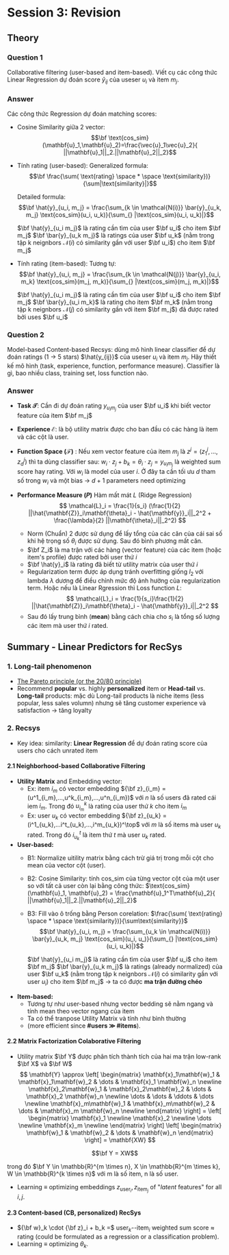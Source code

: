 # **Session 3: Revision**

## **Theory**
### **Question 1**
Collaborative filtering (user-based and item-based). Viết cụ các công thức Linear Regression dự đoán score $\hat{y}_{ij}$ của useser $u_i$ và item $m_j$. 
### **Answer**
Các công thức Regression dự đoán matching scores:
- Cosine Similarity giữa 2 vector:
$$\bf \text{cos_sim}(\mathbf{u}_1,\mathbf{u}_2)=\frac{\vec{u}_1\vec{u}_2}{ ||\mathbf{u}_1||_2.||\mathbf{u}_2||_2}$$
- Tính rating (user-based):
Generalized formula:
    $$\bf \frac{\sum( \text{rating} \space * \space \text{similarity})}{\sum|\text{similarity}|}$$
    
    Detailed formula:
    $$\bf \hat{y}_{u_i, m_j} = \frac{\sum_{k \in \mathcal{N(i)}} \bar{y}_{u_k, m_j} \text{cos_sim}(u_i, u_k)}{\sum_{} |\text{cos_sim}(u_i, u_k)|}$$
    
    $\bf \hat{y}_{u_i m_j}$ là rating cần tìm của user $\bf u_i$ cho item $\bf m_j$
    $\bf \bar{y}_{u_k m_j}$ là ratings của user $\bf u_k$ (nằm trong tập k neignbors $\mathcal{N}(i)$ có similarity gần với user $\bf u_i$) cho item $\bf m_j$
- Tính rating (item-based):
Tương tự:
$$\bf \hat{y}_{u_i, m_j} = \frac{\sum_{k \in \mathcal{N(j)}} \bar{y}_{u_i, m_k} \text{cos_sim}(m_j, m_k)}{\sum_{} |\text{cos_sim}(m_j, m_k)|}$$
    
    $\bf \hat{y}_{u_i m_j}$ là rating cần tìm của user $\bf u_i$ cho item $\bf m_j$
    $\bf \bar{y}_{u_i m_k}$ là rating cho item $\bf m_k$ (nằm trong tập k neignbors $\mathcal{N}(j)$ có similarity gần với item $\bf m_j$) đã được rated bởi uses $\bf u_i$

    
### **Question 2**
Model-based Content-based Recsys: dùng mô hình linear classifier để dự đoán ratings (1 $\rightarrow$ 5 stars) $\hat{y_{ij}}$ của useser $u_i$ và item $m_j$. Hãy thiết kế mô hình (task, experience, function, performance measure). Classifier là gì, bao nhiều class, training set, loss function nào.
### Answer
- **Task $\mathcal{T}$**: Cần đi dự đoán rating $y_{u_im_j}$ của user $\bf u_i$ khi biết vector feature của item $\bf m_j$
- **Experience $\mathcal{E}$**: là bộ utility matrix được cho ban đầu có các hàng là item và các cột là user.
- **Function Space ($\mathcal{F}$)** : Nếu xem vector feature của item $m_j$ là $z^j = (z_1^j,...,z_d^j)$ thì ta dùng classifier sau: $w_i \cdot z_j + b_k = \theta_i \cdot z_j = y_{u_i m_j}$ là weighted sum score hay rating. Với $w_i$ là model của user $i$. Ở đây ta cần tối ưu $d$ tham số trong $w_i$ và một bias $\rightarrow$ $d+1$ parameters need optimizing 
- **Performance Measure ($P$)**
Hàm mất mát $L$ (Ridge Regression)
$$
\mathcal{L}_i = \frac{1}{s_i} (\frac{1}{2}  ||\hat{\mathbf{Z}}_i\mathbf{\theta}_i  - \hat{\mathbf{y}}_i||_2^2 + \frac{\lambda}{2} ||\mathbf{\theta}_i||_2^2)
$$

    - Norm (Chuẩn) 2 được sử dụng để lấy tổng của các căn của cái sai số khi hệ trọng số $\theta_i$ được sử dụng. Sau đó bình phương mất căn.
    - $\bf Z_i$ là ma trận với các hàng (vector feature) của các item (hoặc item's profile) được rated bởi user thứ $i$
    - $\bf \hat{y}_i$ là rating đã biết từ utility matrix của user thứ $i$
    - Regularization term được áp dụng tránh overfitting giống $l_2$ với lambda $\lambda$ dương để điều chỉnh mức độ ảnh hưởng của regularization term. Hoặc nếu là Linear Rgression thì Loss function $L$:
$$
\mathcal{L}_i = \frac{1}{s_i}\frac{1}{2}  ||\hat{\mathbf{Z}}_i\mathbf{\theta}_i  - \hat{\mathbf{y}}_i||_2^2
$$
    - Sau đó lấy trung bình (**mean**) bằng cách chia cho $s_i$ là tổng số lượng các item mà user thứ $i$ rated.

## **Summary - Linear Predictors for RecSys**
### **1. Long-tail phenomenon**
- [The Pareto principle (or the 20/80 principle)](https://en.wikipedia.org/wiki/Pareto_principle)
- Recommend **popular** vs. highly **personalized** item or **Head-tail** vs. **Long-tail** products: mặc dù Long-tail products là niche items (less popular, less sales volumn) nhưng sẽ tăng customer experience và satisfaction $\rightarrow$ tăng loyalty 
### **2. Recsys**
- Key idea: similarity: **Linear Regression** để dự đoán rating score của users cho cách unrated item
#### **2.1 Neighborhood-based Collaborative Filtering**
- **Utility Matrix** and Embedding vector:
    - Ex: item $i_m$ có vector embedding ${\bf z}_{i_m} = (u^1_{i_m},...,u^k_{i_m},...,u^n_{i_m})$ với $n$ là số users đã rated cái iem $i_m$. Trong đó $u^k_{i_m}$ là rating của user thứ $k$ cho item  $i_m$
    - Ex: user $u_k$ có vector embedding ${\bf z}_{u_k} = (i^1_{u_k},...i^t_{u_k},...,i^m_{u_k})^\top$ với $m$ là số items mà user $u_k$ rated. Trong đó $i^t_{u_k}$ là item thứ $t$ mà user $u_k$ rated.
- **User-based:** 
    - B1: Normalize uitility matrix bằng cách trừ giá trị trong mỗi cột cho mean của vector cột (user). 
    - B2: Cosine Similarity: tính cos_sim của từng vector cột của một user so với tất cả user còn lại bằng công thức: $\text{cos_sim}(\mathbf{u}_1, \mathbf{u}_2)
=  \frac{\mathbf{u}_1^T\mathbf{u}_2}{ ||\mathbf{u}_1||_2.||\mathbf{u}_2||_2}$
    - B3: Fill vào ô trống bằng Person corelation: $\frac{\sum( \text{rating} \space * \space \text{similarity})}{\sum\text{similarity}}$
        $$\bf \hat{y}_{u_i, m_j} = \frac{\sum_{u_k \in \mathcal{N(i)}} \bar{y}_{u_k, m_j} \text{cos_sim}(u_i, u_)}{\sum_{} |\text{cos_sim}(u_i, u_k)|}$$
    
        $\bf \hat{y}_{u_i m_j}$ là rating cần tìm của user $\bf u_i$ cho item $\bf m_j$
        $\bf \bar{y}_{u_k m_j}$ là ratings (already normalized) của user $\bf u_k$ (nằm trong tập k neignbors $\mathcal{N}(i)$ có similarity gần với user $u_i$) cho item $\bf m_j$
$\rightarrow$ ta có được **ma trận đường chéo**
- **Item-based:**
     - Tương tự như user-based nhưng vector bedding sẽ nằm ngang và tính mean theo vector ngang của item
     - Ta có thể tranpose Utility Matrix và tính như bình thường
     - (more efficient since **#users ≫ #items**).

#### **2.2 Matrix Factorization Colaborative Filtering**
- Utility matrix $\bf Y$ được phân tích thành tích của hai ma trận low-rank $\bf X$ và $\bf W$
$$
\mathbf{Y} \approx \left[ \begin{matrix}
\mathbf{x}_1\mathbf{w}_1 & \mathbf{x}_1\mathbf{w}_2 & \dots & \mathbf{x}_1 \mathbf{w}_n \newline
\mathbf{x}_2\mathbf{w}_1 & \mathbf{x}_2\mathbf{w}_2 & \dots & \mathbf{x}_2 \mathbf{w}_n \newline
\dots & \dots & \ddots & \dots \newline
\mathbf{x}_m\mathbf{w}_1 & \mathbf{x}_m\mathbf{w}_2 & \dots & \mathbf{x}_m \mathbf{w}_n \newline
\end{matrix} \right]
 = \left[ \begin{matrix}
\mathbf{x}_1 \newline
\mathbf{x}_2 \newline
\dots \newline
\mathbf{x}_m \newline
\end{matrix} \right]
\left[ \begin{matrix}
\mathbf{w}_1 & \mathbf{w}_2 & \dots & \mathbf{w}_n
\end{matrix} \right] = \mathbf{XW}
$$

$$\bf Y = XW$$

trong đó $\bf Y \in \mathbb{R}^{m \times n}, X \in \mathbb{R}^{m \times k}, W \in \mathbb{R}^{k \times n}$ với m là số item, n là số user.


- Learning $\equiv$ optimizing embeddings $z_{\text{user}_i}, z_{\text{item}_j}$ of "*latent* features" for all $i,j$.

#### **2.3 Content-based (CB, personalized) RecSys**

- ${\bf w}_k \cdot {\bf z}_i + b_k =$ user$_k$--item$_i$ weighted sum score $\approx$ rating (could be formulated as a regression or a classification problem). 
- Learning $\equiv$ optimizing $\theta_k$.